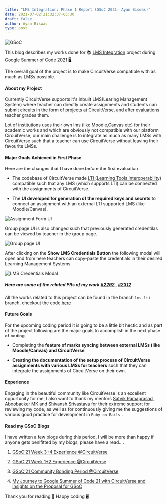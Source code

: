 ```yaml
---
title: "LMS Integration: Phase 1 Report (GSoC 2021- Ayan Biswas)"
date: 2021-07-02T21:32:37+05:30
draft: false
author: Ayan Biswas
type: post
---
```


![GSoC](/images/gsoc_cover.png)

This blog describes my works done for 📚 [LMS Integration](https://summerofcode.withgoogle.com/projects/#6282924346834944) project during Google Summer of Code 2021 🖥.

The overall goal of the project is to make CircuitVerse compatible with as much as LMSs possible.

#### About my Project

Currently CircuitVerse supports it's inbuilt LMS(Learing Management System) where teacher can directly create assignments and students can submit circuits in the form of projects at CircuitVerse, and after evaluations teacher grades them.

Lot of institutions uses their own lms (like Moodle,Canvas etc) for their academic works and which are obviously not compatible with our platform CircuitVerse, our main challenge is to integrate as much as many LMSs with CircuitVerse such that a teacher can use CircuitVerse without leaving their favourite LMSs.

#### Major Goals Achieved in First Phase

Here are the changes that I have done before the first evaluation

* The codebase of CircuitVerse made [LTI (Learning Tools Interoperability)](https://www.imsglobal.org/activity/learning-tools-interoperability) compatible such that any LMS (which supports LTI) can be connected with the assignments of CircuitVerse.

* The **UI developed for generation of the required keys and secrets** to connect an assignment with an external LTI supported LMS (like Moodle/Canvas).

![Assignment Form UI](/images/ayan-biswas-GSoC2021/Ayan_LMS_First_formUI.png)

Group page UI is also changed such that previously generated credentilas can be viewed by teacher in the group page.

![Group page UI](/images/ayan-biswas-GSoC2021/Ayan_LMS_First_GroupUI.png)

After clicking on the **Show LMS Credentials Button** the following modal will open and from here teachers can copy-paste the credentials in their desired Learning Management Systems.

![LMS Credentials Modal](/images/ayan-biswas-GSoC2021/Ayan_LMS_First_lmsmodal.png)

##### Here are some of the related PRs of my work [#2292](https://github.com/CircuitVerse/CircuitVerse/pull/2292) , [#2312](https://github.com/CircuitVerse/CircuitVerse/pull/2312)

All the works related to this project can be found in the branch ```lms-lti``` branch, checkout the code [here](https://github.com/CircuitVerse/CircuitVerse/tree/lms-lti)

#### Future Goals

For the upcoming coding period it is going to be a little bit hectic and as part of the project following are the major goals to accomplish in the next phase of coding

* Completing the **feature of marks syncing between external LMSs (like Moodle/Canvas) and CircuitVerse**

* **Creating the documentation of the setup process of CircuitVerse assignments with various LMSs for teachers** such that they can integrate the assignments of CircuitVerse on their own.

#### Experience

Engaging in the beautiful community like CircuitVerse is an excellent oppurtunity for me, I also want to thank my mentors [Satvik Ramaprasad](https://github.com/satu0king/), [Aboobacker MK](https://github.com/tachyons) and [Shivansh Srivastava](https://github.com/Shivansh2407) for their extreme support for reviewing my code, as well as for continuously giving me the suggestions of various good practice for development in ```Ruby on Rails``` .

#### Read my GSoC Blogs

I have written a few blogs during this period, I will be more than happy if anyone gets benifitted by my blogs, please have a read....

1. [GSoC’21 Week 3+4 Experience @CircuitVerse](https://ayanbiswas184.medium.com/gsoc21-week-3-4-experience-circuitverse-156e8a19988d)

2. [GSoC’21 Week 1+2 Experience @CircuitVerse](https://ayanbiswas184.medium.com/gsoc21-week-1-2-experience-circuitverse-186f0daffe5d)

3. [GSoC’21 Community Bonding Period @CircuitVerse](https://ayanbiswas184.medium.com/gsoc21-community-bonding-period-circuitverse-605131ed5167)

4. [My Journey to Google Summer of Code 21 with CircuitVerse and insights on the Proposal for GSoC](https://ayanbiswas184.medium.com/my-journey-to-google-summer-of-code-21-with-circuitverse-and-insights-on-the-proposal-for-gsoc-7038888d71c8)

Thank you for reading 🎉 Happy coding 🖥
